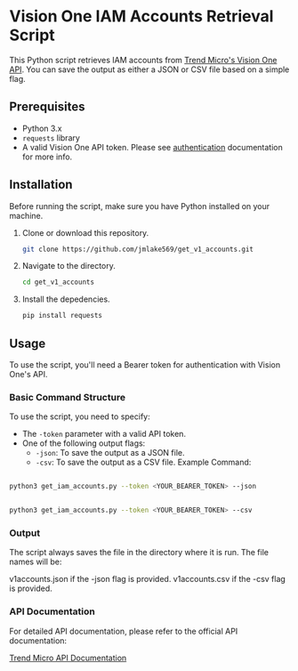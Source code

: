 # Vision One IAM Accounts Retrieval Script

This Python script retrieves IAM accounts from [Trend Micro's Vision One API](https://automation.trendmicro.com/xdr/api-v3). You can save the output as either a JSON or CSV file based on a simple flag.

## Prerequisites

- Python 3.x
- `requests` library
- A valid Vision One API token. Please see [authentication](https://automation.trendmicro.com/xdr/Guides/Authentication) documentation for more info.

## Installation

Before running the script, make sure you have Python installed on your machine.

1. Clone or download this repository.

   ```bash
   git clone https://github.com/jmlake569/get_v1_accounts.git
   ```

2. Navigate to the directory.

   ```bash
   cd get_v1_accounts
   ```

3. Install the depedencies.

   ```bash
   pip install requests
   ```

## Usage

To use the script, you'll need a Bearer token for authentication with Vision One's API.

### Basic Command Structure

To use the script, you need to specify:
- The `-token` parameter with a valid API token.
- One of the following output flags:
  - `-json`: To save the output as a JSON file.
  - `-csv`: To save the output as a CSV file.
Example Command:

```bash

python3 get_iam_accounts.py --token <YOUR_BEARER_TOKEN> --json

```

```bash

python3 get_iam_accounts.py --token <YOUR_BEARER_TOKEN> --csv

```

### Output

The script always saves the file in the directory where it is run. The file names will be:

v1accounts.json if the -json flag is provided.
v1accounts.csv if the -csv flag is provided.

### API Documentation

For detailed API documentation, please refer to the official API documentation:

[Trend Micro API Documentation](https://automation.trendmicro.com/xdr/api-v3#tag/Accounts-(Foundation-Services-release)/paths/~1v3.0~1iam~1accounts/get)